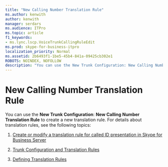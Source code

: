 ```yaml
---
title: "New Calling Number Translation Rule"
ms.author: kenwith
author: kenwith
manager: serdars
ms.audience: ITPro
ms.topic: article
f1_keywords:
- ms.lync.lscp.VoiceTrunkCallingRuleEdit
ms.prod: skype-for-business-itpro
localization_priority: Normal
ms.assetid: 2b6493f1-1be5-45b4-841a-09425cb302e1
ROBOTS: NOINDEX, NOFOLLOW
description: "You can use the New Trunk Configuration: New Calling Number Translation Rule to create a new translation rule. For details about translation rules, see the following topics:"
---
```


# New Calling Number Translation Rule

You can use the **New Trunk Configuration**: **New Calling Number Translation Rule** to create a new translation rule. For details about translation rules, see the following topics:

1. [Create or modify a translation rule for called ID presentation in Skype for Business Server](../../../deploy/deploy-enterprise-voice/called-id-presentation-rules.md)

2. [Trunk Configuration and Translation Rules](https://technet.microsoft.com/library/0c339511-a185-484e-94f0-dbe918b7e48a.aspx)

3. [Defining Translation Rules](https://technet.microsoft.com/library/4f6b975a-77e6-474c-9171-b139d84138c2.aspx)


